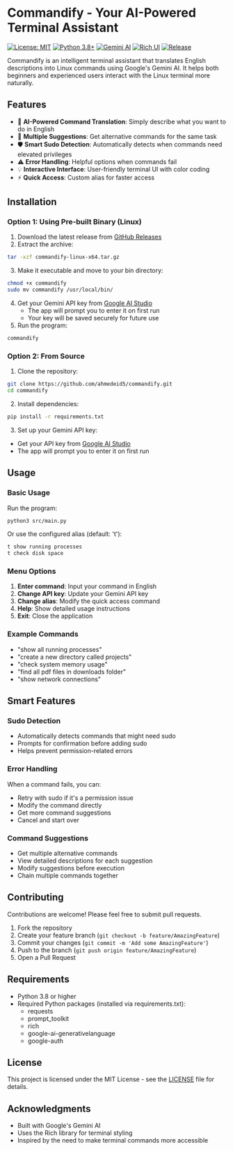 # Commandify - Your AI-Powered Terminal Assistant

[![License: MIT](https://img.shields.io/badge/License-MIT-yellow.svg)](https://opensource.org/licenses/MIT)
[![Python 3.8+](https://img.shields.io/badge/python-3.8+-blue.svg)](https://www.python.org/downloads/)
[![Gemini AI](https://img.shields.io/badge/Gemini-AI-orange.svg)](https://deepmind.google/technologies/gemini/)
[![Rich UI](https://img.shields.io/badge/Rich-UI-purple.svg)](https://rich.readthedocs.io/)
[![Release](https://img.shields.io/github/v/release/ahmedeid5/commandify)](https://github.com/ahmedeid5/commandify/releases/latest)

Commandify is an intelligent terminal assistant that translates English descriptions into Linux commands using Google's Gemini AI. It helps both beginners and experienced users interact with the Linux terminal more naturally.

## Features

- 🤖 **AI-Powered Command Translation**: Simply describe what you want to do in English
- 🔄 **Multiple Suggestions**: Get alternative commands for the same task
- 🛡️ **Smart Sudo Detection**: Automatically detects when commands need elevated privileges
- ⚠️ **Error Handling**: Helpful options when commands fail
- 💡 **Interactive Interface**: User-friendly terminal UI with color coding
- ⚡ **Quick Access**: Custom alias for faster access

## Installation

### Option 1: Using Pre-built Binary (Linux)
1. Download the latest release from [GitHub Releases](https://github.com/ahmedeid5/commandify/releases/latest)
2. Extract the archive:
```bash
tar -xzf commandify-linux-x64.tar.gz
```
3. Make it executable and move to your bin directory:
```bash
chmod +x commandify
sudo mv commandify /usr/local/bin/
```
4. Get your Gemini API key from [Google AI Studio](https://makersuite.google.com/app/apikey)
   - The app will prompt you to enter it on first run
   - Your key will be saved securely for future use
5. Run the program:
```bash
commandify
```

### Option 2: From Source
1. Clone the repository:
```bash
git clone https://github.com/ahmedeid5/commandify.git
cd commandify
```

2. Install dependencies:
```bash
pip install -r requirements.txt
```

3. Set up your Gemini API key:
- Get your API key from [Google AI Studio](https://makersuite.google.com/app/apikey)
- The app will prompt you to enter it on first run

## Usage

### Basic Usage
Run the program:
```bash
python3 src/main.py
```

Or use the configured alias (default: 't'):
```bash
t show running processes
t check disk space
```

### Menu Options
1. **Enter command**: Input your command in English
2. **Change API key**: Update your Gemini API key
3. **Change alias**: Modify the quick access command
4. **Help**: Show detailed usage instructions
5. **Exit**: Close the application

### Example Commands
- "show all running processes"
- "create a new directory called projects"
- "check system memory usage"
- "find all pdf files in downloads folder"
- "show network connections"

## Smart Features

### Sudo Detection
- Automatically detects commands that might need sudo
- Prompts for confirmation before adding sudo
- Helps prevent permission-related errors

### Error Handling
When a command fails, you can:
- Retry with sudo if it's a permission issue
- Modify the command directly
- Get more command suggestions
- Cancel and start over

### Command Suggestions
- Get multiple alternative commands
- View detailed descriptions for each suggestion
- Modify suggestions before execution
- Chain multiple commands together

## Contributing

Contributions are welcome! Please feel free to submit pull requests.

1. Fork the repository
2. Create your feature branch (`git checkout -b feature/AmazingFeature`)
3. Commit your changes (`git commit -m 'Add some AmazingFeature'`)
4. Push to the branch (`git push origin feature/AmazingFeature`)
5. Open a Pull Request

## Requirements

- Python 3.8 or higher
- Required Python packages (installed via requirements.txt):
  - requests
  - prompt_toolkit
  - rich
  - google-ai-generativelanguage
  - google-auth

## License

This project is licensed under the MIT License - see the [LICENSE](LICENSE) file for details.

## Acknowledgments

- Built with Google's Gemini AI
- Uses the Rich library for terminal styling
- Inspired by the need to make terminal commands more accessible
